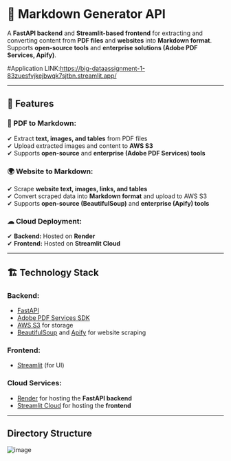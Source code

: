 # 📝 Markdown Generator API

A **FastAPI backend** and **Streamlit-based frontend** for extracting and converting content from **PDF files** and **websites** into **Markdown format**.  
Supports **open-source tools** and **enterprise solutions (Adobe PDF Services, Apify)**.

#Application LINK:https://big-dataassignment-1-83zuesfvjkejbwqk7sjtbn.streamlit.app/

---

## 🚀 Features

### 📄 PDF to Markdown:
✔ Extract **text, images, and tables** from PDF files  
✔ Upload extracted images and content to **AWS S3**  
✔ Supports **open-source** and **enterprise (Adobe PDF Services) tools**  

### 🌍 Website to Markdown:
✔ Scrape **website text, images, links, and tables**  
✔ Convert scraped data into **Markdown format** and upload to AWS S3  
✔ Supports **open-source (BeautifulSoup)** and **enterprise (Apify) tools**  

### ☁ Cloud Deployment:
✔ **Backend:** Hosted on **Render**  
✔ **Frontend:** Hosted on **Streamlit Cloud**  

---

## 🏗 Technology Stack

### **Backend:**
- [FastAPI](https://fastapi.tiangolo.com/)
- [Adobe PDF Services SDK](https://developer.adobe.com/document-services/apis/pdf-services/)
- [AWS S3](https://aws.amazon.com/s3/) for storage
- [BeautifulSoup](https://www.crummy.com/software/BeautifulSoup/) and [Apify](https://apify.com/) for website scraping

### **Frontend:**
- [Streamlit](https://streamlit.io/) (for UI)

### **Cloud Services:**
- [Render](https://render.com/) for hosting the **FastAPI backend**
- [Streamlit Cloud](https://streamlit.io/cloud) for hosting the **frontend**

---
## **Directory Structure**
![image](https://github.com/user-attachments/assets/9f2ed582-a88a-44b0-99b8-2ea29d59bdc8)



